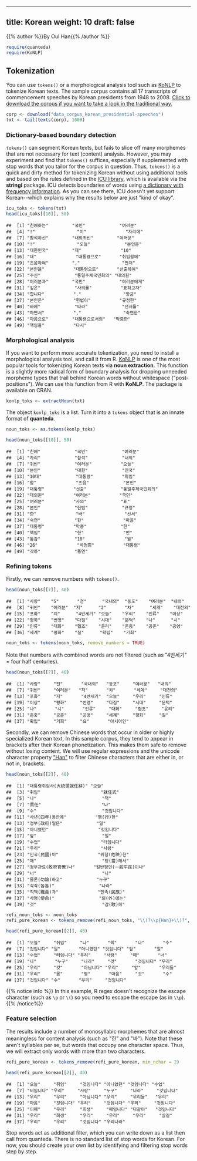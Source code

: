 
---
title: Korean
weight: 10
draft: false
---

{{% author %}}By Oul Han{{% /author %}} 


```r
require(quanteda)
require(KoNLP)
```

## Tokenization

You can use `tokens()` or a morphological analysis tool such as [KoNLP](https://cran.r-project.org/web/packages/KoNLP/index.html) to tokenize Korean texts. The sample corpus contains all 17 transcripts of commencement speeches by Korean presidents from 1948 to 2008. [Click to download the corpus if you want to take a look in the traditional way. ](https://www.dropbox.com/s/1cluzpgjjje9icd/data_corpus_korean-presidential-speeches.RDS?dl=1)


```r
corp <- download("data_corpus_korean_presidential-speeches")
txt <- tail(texts(corp), 1000)
```



### Dictionary-based boundary detection

`tokens()` can segment Korean texts, but fails to slice off many morphemes that are not necessary for text (content) analysis. However, you may experiment and find that `tokens()` suffices, especially if supplemented with stop words that you tailor for the corpus in question. Thus, `tokens()` is a quick and dirty method for tokenizing Korean without using additional tools and based on the rules defined in the [ICU library](http://site.icu-project.org/home), which is available via the **stringi** package. ICU detects boundaries of words using [a dictionary with frequency information](http://source.icu-project.org/repos/icu/icu/tags/release-58-rc/source/data/brkitr/dictionaries/). As you can see there, ICU doesn't yet support Korean--which explains why the results below are just "kind of okay".


```r
icu_toks <- tokens(txt)
head(icu_toks[[10]], 50)
```

```
##  [1] "친애하는"         "국민"             "여러분"          
##  [4] "!"                "이"               "자리에"          
##  [7] "참석하신"         "내외귀빈"         "여러분"          
## [10] "!"                "오늘"             "본인은"          
## [13] "대한민국"         "제"               "10"              
## [16] "대"               "대통령으로"       "취임함에"        
## [19] "즈음하여"         ","                "먼저"            
## [22] "본인을"           "대통령으로"       "선출하여"        
## [25] "주신"             "통일주체국민회의" "대의원"          
## [28] "여러분과"         "국민"             "여러분에게"      
## [31] "깊은"             "사의를"           "표하고자"        
## [34] "합니다"           "."                "방금"            
## [37] "본인은"           "헌법이"           "규정한"          
## [40] "바에"             "따라"             "선서를"          
## [43] "하면서"           ","                "숙연한"          
## [46] "마음으로"         "대통령으로서의"   "막중한"          
## [49] "책임을"           "다시"
```

### Morphological analysis 

If you want to perform more accurate tokenization, you need to install a morphological analysis tool, and call it from R. [KoNLP](https://cran.r-project.org/web/packages/KoNLP/index.html) is one of the most popular tools for tokenizing Korean texts via **noun extraction**. This function is a slightly more radical form of boundary analysis for dropping unneeded morpheme types that trail behind Korean words without whitespace ("post-positions"). We can use this function from R with **KoNLP**. The package is available on CRAN. 




```r
konlp_toks <- extractNoun(txt)
```

The object `konlp_toks` is a list. Turn it into a `tokens` object that is an innate format of **quanteda**.

```r
noun_toks <- as.tokens(konlp_toks) 
```


```r
head(noun_toks[[10]], 50)
```

```
##  [1] "친애"             "국민"             "여러분"          
##  [4] "자리"             "참석"             "내외"            
##  [7] "귀빈"             "여러분"           "오늘"            
## [10] "본인"             "대한"             "민국"            
## [13] "10대"             "대통령"           "취임"            
## [16] "함"               "즈음"             "본인"            
## [19] "대통령"           "선출"             "통일주체국민회의"
## [22] "대의원"           "여러분"           "국민"            
## [25] "여러분"           "사의"             "표"              
## [28] "본인"             "헌법"             "규정"            
## [31] "한"               "바"               "선서"            
## [34] "숙연"             "한"               "마음"            
## [37] "대통령"           "막중"             "한"              
## [40] "책임"             "한"               "번"              
## [43] "통감"             "10"               "월"              
## [46] "26"               "박정희"           "대통령"          
## [49] "각하"             "돌연"
```

### Refining tokens

Firstly, we can remove numbers with `tokens()`. 


```r
head(noun_toks[[7]], 40)
```

```
##  [1] "사랑"    "5"       "천"      "국내외"  "동포"    "여러분"  "내외"   
##  [8] "귀빈"    "여러분"  "저"      "2"       "차"      "세계"    "대전의" 
## [15] "포화"    "지"      "4반세기" "오늘"    "우리"    "인류"    "이상"   
## [22] "평화"    "번영"    "다짐"    "시대"    "문턱"    "나"      "시"     
## [29] "인류"    "대화"    "협조"    "윤리"    "존중"    "공존"    "공영"   
## [36] "세계"    "평화"    "질"      "확립"    "기회"
```


```r
noun_toks <- tokens(noun_toks, remove_numbers = TRUE)
```

Note that numbers with combined words are not filtered (such as "4반세기" = four half centuries). 


```r
head(noun_toks[[7]], 40)
```

```
##  [1] "사랑"     "천"       "국내외"   "동포"     "여러분"   "내외"    
##  [7] "귀빈"     "여러분"   "저"       "차"       "세계"     "대전의"  
## [13] "포화"     "지"       "4반세기"  "오늘"     "우리"     "인류"    
## [19] "이상"     "평화"     "번영"     "다짐"     "시대"     "문턱"    
## [25] "나"       "시"       "인류"     "대화"     "협조"     "윤리"    
## [31] "존중"     "공존"     "공영"     "세계"     "평화"     "질"      
## [37] "확립"     "기회"     "요"       "아시아인"
```

Secondly, we can remove Chinese words that occur in older or highly specialized Korean text. In this sample corpus, they tend to appear in brackets after their Korean phonetization. This makes them safe to remove without losing content. We will use regular expressions and the unicode character property ["Han"](http://unicode.org/faq/han_cjk.html) to filter Chinese characters that are either in, or not in, brackets.


```r
head(noun_toks[[2]], 40)
```

```
##  [1] "대통령취임사(大統領就任辭)" "오늘"                      
##  [3] "취임"                       "就任式"                    
##  [5] "나"                         "책"                        
##  [7] "責任"                       "나"                        
##  [9] "수"                         "것임니다"                  
## [11] "사년(四年)동안에"           "행(行)한"                  
## [13] "정부(政府)일은"             "일"                        
## [15] "아니였던"                   "것임니다"                  
## [17] "앞"                         "일"                        
## [19] "수업"                       "터임니다"                  
## [21] "우리"                       "사랑"                      
## [23] "민국(民國)이"               "위험(危險)한"              
## [25] "때"                         "당(當)해서"                
## [27] "정부관료(政府官僚)나"       "일반평민(一般平民)이나"    
## [29] "너"                         "나"                        
## [31] "물론(勿論)하고"             "누구"                      
## [33] "각각(各各)"                 "나라"                      
## [35] "직책(職責)과"               "민족(民族)"                
## [37] "사명(使命)"                 "외(外)에는"                
## [39] "것"                         "감(敢)히"
```


```r
refi_noun_toks <- noun_toks
refi_pure_korean <- tokens_remove(refi_noun_toks, "\\(?\\p{Han}+\\)?", valuetype = "regex") 
```


```r
head(refi_pure_korean[[2]], 40)
```

```
##  [1] "오늘"     "취임"     "나"       "책"       "나"       "수"      
##  [7] "것임니다" "일"       "아니였던" "것임니다" "앞"       "일"      
## [13] "수업"     "터임니다" "우리"     "사랑"     "때"       "너"      
## [19] "나"       "누구"     "나라"     "것"       "것임니다" "우리"    
## [25] "우리"     "것"       "아님니다" "우리"     "앞"       "우리들"  
## [31] "우리"     "몸"       "평"       "마음"     "것"       "수"      
## [37] "것임니다" "수"       "우리"     "것임니다"
```

{{% notice info %}}
In this example, R regex doesn't recognize the escape character (such as `\p` or `\(`) so you need to escape the escape (as in `\\p`).
{{% /notice%}}

### Feature selection

The results include a number of monosyllabic morphemes that are almost meaningless for content analysis (such as "한" and "바"). Note that these aren't syllables per se, but words that occupy one character space. Thus, we will extract only words with more than two characters. 


```r
refi_pure_korean <- tokens_remove(refi_pure_korean, min_nchar = 2) 
```


```r
head(refi_pure_korean[[2]], 40)
```

```
##  [1] "오늘"     "취임"     "것임니다" "아니였던" "것임니다" "수업"    
##  [7] "터임니다" "우리"     "사랑"     "누구"     "나라"     "것임니다"
## [13] "우리"     "우리"     "아님니다" "우리"     "우리들"   "우리"    
## [19] "마음"     "것임니다" "우리"     "것임니다" "우리"     "것임니다"
## [25] "이때"     "우리"     "희생"     "때임니다" "다같이"   "것임니다"
## [31] "우리"     "희생"     "우리"     "우리"     "우리"     "살길"    
## [37] "우리"     "우리"     "것임니다" "우리나라"
```

Stop words act as additional filter, which you can write down as a list then call from quanteda. There is no standard list of stop words for Korean. For now, you should create your own list by identifying and filtering stop words step by step. 

